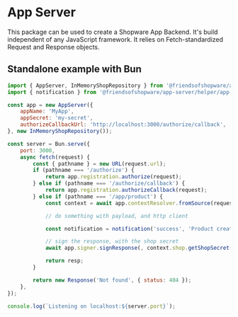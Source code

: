 # App Server

This package can be used to create a Shopware App Backend. It's build independent of any JavaScript framework. It relies on Fetch-standardized Request and Response objects.

## Standalone example with Bun

```js
import { AppServer, InMemoryShopRepository } from '@friendsofshopware/app-server'
import { notification } from '@friendsofshopware/app-server/helper/app-actions'

const app = new AppServer({
    appName: 'MyApp',
    appSecret: 'my-secret',
    authorizeCallbackUrl: 'http://localhost:3000/authorize/callback',
}, new InMemoryShopRepository());

const server = Bun.serve({
    port: 3000,
    async fetch(request) {
        const { pathname } = new URL(request.url);
        if (pathname === '/authorize') {
            return app.registration.authorize(request);
        } else if (pathname === '/authorize/callback') {
            return app.registration.authorizeCallback(request);
        } else if (pathname === '/app/product') {
            const context = await app.contextResolver.fromSource(request);

            // do something with payload, and http client

            const notification = notification('success', 'Product created');

            // sign the response, with the shop secret
            await app.signer.signResponse(, context.shop.getShopSecret());

            return resp;
        }

        return new Response('Not found', { status: 404 });
    },
});

console.log(`Listening on localhost:${server.port}`);
```
